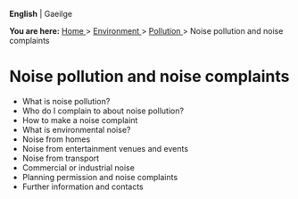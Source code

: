 **English** |  Gaeilge 

**You are here:** [ Home ](/en/) > [ Environment ](/en/environment/) > [
Pollution ](/en/environment/pollution/) > Noise pollution and noise complaints

#  Noise pollution and noise complaints

  * What is noise pollution? 
  * Who do I complain to about noise pollution? 
  * How to make a noise complaint 
  * What is environmental noise? 
  * Noise from homes 
  * Noise from entertainment venues and events 
  * Noise from transport 
  * Commercial or industrial noise 
  * Planning permission and noise complaints 
  * Further information and contacts 
